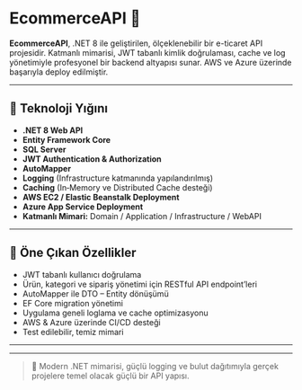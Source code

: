 # EcommerceAPI 🚀

**EcommerceAPI**, .NET 8 ile geliştirilen, ölçeklenebilir bir e-ticaret API projesidir. Katmanlı mimarisi, JWT tabanlı kimlik doğrulaması, cache ve log yönetimiyle profesyonel bir backend altyapısı sunar. AWS ve Azure üzerinde başarıyla deploy edilmiştir.

---

## 🧰 Teknoloji Yığını

* **.NET 8 Web API**
* **Entity Framework Core**
* **SQL Server**
* **JWT Authentication & Authorization**
* **AutoMapper**
* **Logging** (Infrastructure katmanında yapılandırılmış)
* **Caching** (In‑Memory ve Distributed Cache desteği)
* **AWS EC2 / Elastic Beanstalk Deployment**
* **Azure App Service Deployment**
* **Katmanlı Mimari:** Domain / Application / Infrastructure / WebAPI

---

## 🚀 Öne Çıkan Özellikler

* JWT tabanlı kullanıcı doğrulama
* Ürün, kategori ve sipariş yönetimi için RESTful API endpoint’leri
* AutoMapper ile DTO – Entity dönüşümü
* EF Core migration yönetimi
* Uygulama geneli loglama ve cache optimizasyonu
* AWS & Azure üzerinde CI/CD desteği
* Test edilebilir, temiz mimari

---

---

> 🚀 Modern .NET mimarisi, güçlü logging ve bulut dağıtımıyla gerçek projelere temel olacak güçlü bir API yapısı.
